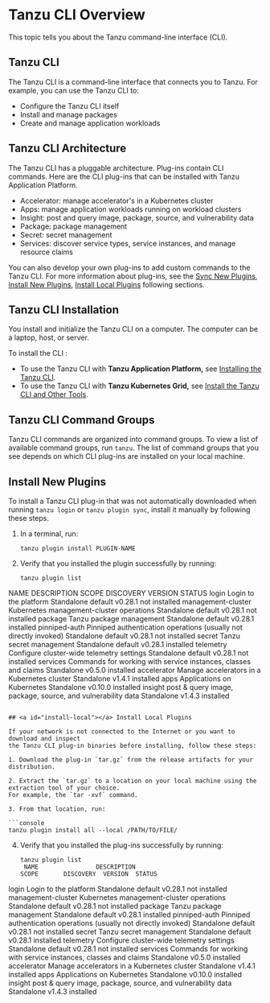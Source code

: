 # Tanzu CLI Overview

This topic tells you about the Tanzu command-line interface (CLI).

## <a id="tanzu-cli"></a>Tanzu CLI

The Tanzu CLI is a command-line interface that connects you to Tanzu. For example, you can use the Tanzu CLI to:

- Configure the Tanzu CLI itself
- Install and manage packages
- Create and manage application workloads

## <a id="itanzu-cli-architecture"></a>Tanzu CLI Architecture

The Tanzu CLI has a pluggable architecture. Plug-ins contain CLI commands. Here are the CLI plug-ins that can be installed with Tanzu Application Platform.

- Accelerator: manage accelerator's in a Kubernetes cluster
- Apps: manage application workloads running on workload clusters
- Insight: post and query image, package, source, and vulnerability data
- Package: package management
- Secret: secret management
- Services: discover service types, service instances, and manage resource claims

You can also develop your own plug-ins to add custom commands to the Tanzu CLI. For more information about plug-ins, see the [Sync New Plugins](#plugin-sync), [Install New Plugins](#install-new), [Install Local Plugins](#install-local) following sections.

## <a id="tanzu-cli-install"></a>Tanzu CLI Installation

You install and initialize the Tanzu CLI on a computer. The computer can be a laptop, host, or server.

To install the CLI :

- To use the Tanzu CLI with **Tanzu Application Platform,** see [Installing the Tanzu CLI](../install-tanzu-cli.md#cli-and-plugin).
- To use the Tanzu CLI with **Tanzu Kubernetes Grid,** see [Install the Tanzu CLI and Other Tools](https://docs.vmware.com/en/VMware-Tanzu-Kubernetes-Grid-Integrated-Edition/1.14/tkgi/GUID-installing-cli.html#install-the-tkgi-cli-0).

## <a id="tanzu-cli-command-groups"></a>Tanzu CLI Command Groups

Tanzu CLI commands are organized into command groups. To view a list of available command groups, run `tanzu`. The list of command groups that you see depends on which CLI plug-ins are installed on your local machine.

## <a id="install-new"></a> Install New Plugins

To install a Tanzu CLI plug-in that was not automatically downloaded when running `tanzu login` or `tanzu plugin sync`, install it manually by following these steps.

1. In a terminal, run:

   ```console
   tanzu plugin install PLUGIN-NAME
   ```

2. Verify that you installed the plugin successfully by running:

   ```console
   tanzu plugin list

  NAME                DESCRIPTION                                                        SCOPE       DISCOVERY  VERSION  STATUS
  login               Login to the platform                                              Standalone  default    v0.28.1  not installed
  management-cluster  Kubernetes management-cluster operations                           Standalone  default    v0.28.1  not installed
  package             Tanzu package management                                           Standalone  default    v0.28.1  installed
  pinniped-auth       Pinniped authentication operations (usually not directly invoked)  Standalone  default    v0.28.1  not installed
  secret              Tanzu secret management                                            Standalone  default    v0.28.1  installed
  telemetry           Configure cluster-wide telemetry settings                          Standalone  default    v0.28.1  not installed
  services            Commands for working with service instances, classes and claims    Standalone             v0.5.0   installed
  accelerator         Manage accelerators in a Kubernetes cluster                        Standalone             v1.4.1   installed
  apps                Applications on Kubernetes                                         Standalone             v0.10.0  installed
  insight             post & query image, package, source, and vulnerability data        Standalone             v1.4.3   installed
   ```

## <a id="install-local"></a> Install Local Plugins

If your network is not connected to the Internet or you want to download and inspect
the Tanzu CLI plug-in binaries before installing, follow these steps:

1. Download the plug-in `tar.gz` from the release artifacts for your distribution.

2. Extract the `tar.gz` to a location on your local machine using the extraction tool of your choice.
For example, the `tar -xvf` command.

3. From that location, run:

   ```console
   tanzu plugin install all --local /PATH/TO/FILE/
   ```

4. Verify that you installed the plug-ins successfully by running:

   ```console
   tanzu plugin list
    NAME                DESCRIPTION                                                        SCOPE       DISCOVERY  VERSION  STATUS
  login               Login to the platform                                              Standalone  default    v0.28.1  not installed
  management-cluster  Kubernetes management-cluster operations                           Standalone  default    v0.28.1  not installed
  package             Tanzu package management                                           Standalone  default    v0.28.1  installed
  pinniped-auth       Pinniped authentication operations (usually not directly invoked)  Standalone  default    v0.28.1  not installed
  secret              Tanzu secret management                                            Standalone  default    v0.28.1  installed
  telemetry           Configure cluster-wide telemetry settings                          Standalone  default    v0.28.1  not installed
  services            Commands for working with service instances, classes and claims    Standalone             v0.5.0   installed
  accelerator         Manage accelerators in a Kubernetes cluster                        Standalone             v1.4.1   installed
  apps                Applications on Kubernetes                                         Standalone             v0.10.0  installed
  insight             post & query image, package, source, and vulnerability data        Standalone             v1.4.3   installed
   ```
